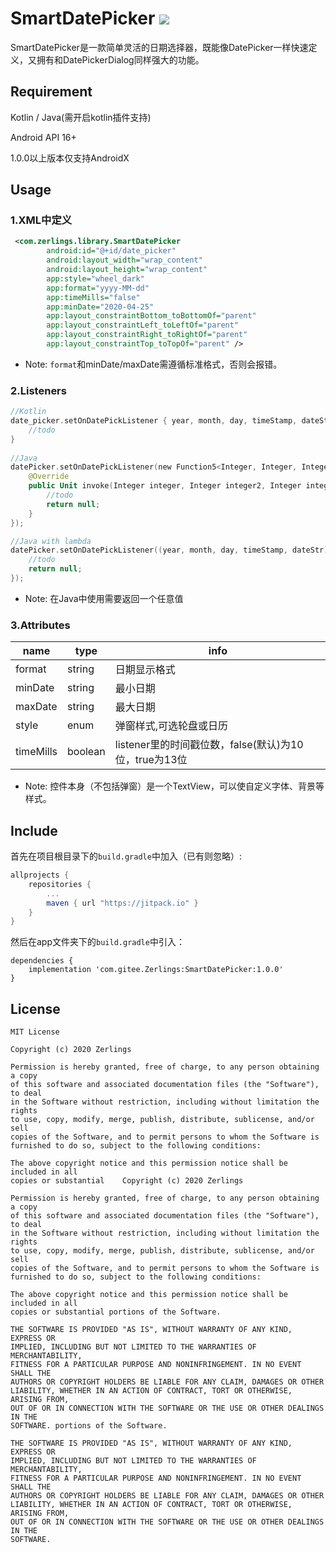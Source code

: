 # SmartDatePicker [![](https://jitpack.io/v/com.gitee.Zerlings/SmartDatePicker.svg)](https://jitpack.io/#com.gitee.Zerlings/SmartDatePicker)

SmartDatePicker是一款简单灵活的日期选择器，既能像DatePicker一样快速定义，又拥有和DatePickerDialog同样强大的功能。

Requirement
-----------
Kotlin / Java(需开启kotlin插件支持)

Android API 16+

1.0.0以上版本仅支持AndroidX

Usage
-------
### 1.XML中定义
```xml
 <com.zerlings.library.SmartDatePicker
        android:id="@+id/date_picker"
        android:layout_width="wrap_content"
        android:layout_height="wrap_content"
        app:style="wheel_dark"
        app:format="yyyy-MM-dd"
        app:timeMills="false"
        app:minDate="2020-04-25"
        app:layout_constraintBottom_toBottomOf="parent"
        app:layout_constraintLeft_toLeftOf="parent"
        app:layout_constraintRight_toRightOf="parent"
        app:layout_constraintTop_toTopOf="parent" />
```
* Note: `format`和minDate/maxDate需遵循标准格式，否则会报错。

### 2.Listeners
```kotlin
//Kotlin
date_picker.setOnDatePickListener { year, month, day, timeStamp, dateStr ->
    //todo
}
        
//Java
datePicker.setOnDatePickListener(new Function5<Integer, Integer, Integer, Long, String, Unit>() {
    @Override
    public Unit invoke(Integer integer, Integer integer2, Integer integer3, Long aLong, String s) {
        //todo
        return null;
    }
});

//Java with lambda
datePicker.setOnDatePickListener((year, month, day, timeStamp, dateStr) -> {
    //todo
    return null;
});
```
* Note: 在Java中使用需要返回一个任意值

### 3.Attributes
| name                      | type      | info                                                   |
|------------------------   |-----------|--------------------------------------------------------|
| format                 | string     | 日期显示格式                  |
| minDate                 | string     | 最小日期                  |
| maxDate                 | string     | 最大日期                  |
| style                 | enum   | 弹窗样式,可选轮盘或日历           |
| timeMills             | boolean | listener里的时间戳位数，false(默认)为10位，true为13位             |
* Note: 控件本身（不包括弹窗）是一个TextView，可以使自定义字体、背景等样式。

Include
-------
首先在项目根目录下的`build.gradle`中加入（已有则忽略）:
```groovy
allprojects {
    repositories {
        ...
        maven { url "https://jitpack.io" }
    }
}
```
然后在app文件夹下的`build.gradle`中引入：
```
dependencies {
    implementation 'com.gitee.Zerlings:SmartDatePicker:1.0.0'
}
```

License
-------
    MIT License

    Copyright (c) 2020 Zerlings
    
    Permission is hereby granted, free of charge, to any person obtaining a copy
    of this software and associated documentation files (the "Software"), to deal
    in the Software without restriction, including without limitation the rights
    to use, copy, modify, merge, publish, distribute, sublicense, and/or sell
    copies of the Software, and to permit persons to whom the Software is
    furnished to do so, subject to the following conditions:
    
    The above copyright notice and this permission notice shall be included in all
    copies or substantial    Copyright (c) 2020 Zerlings
    
    Permission is hereby granted, free of charge, to any person obtaining a copy
    of this software and associated documentation files (the "Software"), to deal
    in the Software without restriction, including without limitation the rights
    to use, copy, modify, merge, publish, distribute, sublicense, and/or sell
    copies of the Software, and to permit persons to whom the Software is
    furnished to do so, subject to the following conditions:
    
    The above copyright notice and this permission notice shall be included in all
    copies or substantial portions of the Software.
    
    THE SOFTWARE IS PROVIDED "AS IS", WITHOUT WARRANTY OF ANY KIND, EXPRESS OR
    IMPLIED, INCLUDING BUT NOT LIMITED TO THE WARRANTIES OF MERCHANTABILITY,
    FITNESS FOR A PARTICULAR PURPOSE AND NONINFRINGEMENT. IN NO EVENT SHALL THE
    AUTHORS OR COPYRIGHT HOLDERS BE LIABLE FOR ANY CLAIM, DAMAGES OR OTHER
    LIABILITY, WHETHER IN AN ACTION OF CONTRACT, TORT OR OTHERWISE, ARISING FROM,
    OUT OF OR IN CONNECTION WITH THE SOFTWARE OR THE USE OR OTHER DEALINGS IN THE
    SOFTWARE. portions of the Software.
    
    THE SOFTWARE IS PROVIDED "AS IS", WITHOUT WARRANTY OF ANY KIND, EXPRESS OR
    IMPLIED, INCLUDING BUT NOT LIMITED TO THE WARRANTIES OF MERCHANTABILITY,
    FITNESS FOR A PARTICULAR PURPOSE AND NONINFRINGEMENT. IN NO EVENT SHALL THE
    AUTHORS OR COPYRIGHT HOLDERS BE LIABLE FOR ANY CLAIM, DAMAGES OR OTHER
    LIABILITY, WHETHER IN AN ACTION OF CONTRACT, TORT OR OTHERWISE, ARISING FROM,
    OUT OF OR IN CONNECTION WITH THE SOFTWARE OR THE USE OR OTHER DEALINGS IN THE
    SOFTWARE.